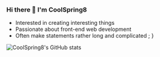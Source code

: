 ### Hi there 👋 I'm CoolSpring8

- Interested in creating interesting things
- Passionate about front-end web development
- Often make statements rather long and complicated ; }

![CoolSpring8's GitHub stats](https://github-readme-stats.vercel.app/api?username=CoolSpring8&count_private=true&show_icons=true&theme=gruvbox&hide_border=true)
